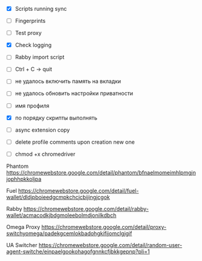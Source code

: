 - [x] Scripts running sync
- [ ] Fingerprints
- [ ] Test proxy
- [x] Check logging
- [ ] Rabby import script
- [ ] Ctrl + C -> quit
- [ ] не удалось включить память на вкладки
- [ ] не удалось обновить настройки приватности
- [ ] имя профиля
- [x] по порядку скрипты выполнять
- [ ] async extension copy
- [ ] delete profile comments upon creation new one

- [ ] chmod +x chromedriver


Phantom
https://chromewebstore.google.com/detail/phantom/bfnaelmomeimhlpmgjnjophhpkkoljpa

Fuel
https://chromewebstore.google.com/detail/fuel-wallet/dldjpboieedgcmpkchcjcbijingjcgok

Rabby
https://chromewebstore.google.com/detail/rabby-wallet/acmacodkjbdgmoleebolmdjonilkdbch

Omega Proxy
https://chromewebstore.google.com/detail/proxy-switchyomega/padekgcemlokbadohgkifijomclgjgif

UA Switcher
https://chromewebstore.google.com/detail/random-user-agent-switche/einpaelgookohagofgnnkcfjbkkgepnp?pli=1